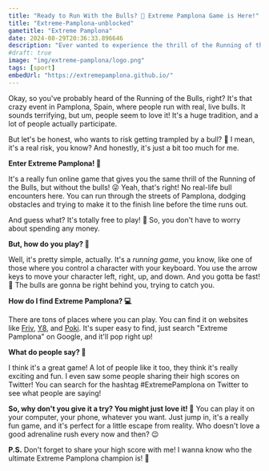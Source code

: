 ```yaml
---
title: "Ready to Run With the Bulls? 🐂 Extreme Pamplona Game is Here!"
title: "Extreme-Pamplona-unblocked"
gametitle: "Extreme Pamplona"
date: 2024-08-29T20:36:33.896646
description: "Ever wanted to experience the thrill of the Running of the Bulls? 🏃‍♂️ Extreme Pamplona is a fun, challenging, and totally free online game where you can do just that! No bulls, no injuries, just pure adrenaline-pumping fun!"
#draft: true
image: "img/extreme-pamplona/logo.png"
tags: [sport]
embedUrl: "https://extremepamplona.github.io/"
---
```


Okay, so you've probably heard of the Running of the Bulls, right?  It's that crazy event in Pamplona, Spain, where people run with real, live bulls.  It sounds terrifying, but um, people seem to love it!  It's a huge tradition, and a lot of people actually participate.  

But let's be honest, who wants to risk getting trampled by a bull?  😬  I mean, it's a real risk, you know?  And honestly,  it's just a bit too much for me. 

**Enter Extreme Pamplona!  🥳** 

It's a really fun online game that gives you the same thrill of the Running of the Bulls, but without the bulls! 😜  Yeah,  that's right!  No real-life bull encounters here.  You can run through the streets of Pamplona, dodging obstacles and trying to make it to the finish line before the time runs out.  

And guess what?  It's totally free to play!  🙌  So, you don't have to worry about spending any money. 

 **But, how do you play? 🤔**

Well, it's pretty simple, actually.  It's a *running game*, you know, like one of those where you control a character with your keyboard.  You use the arrow keys to move your character left, right, up, and down.  And you gotta be fast! 🏃  The bulls are gonna be right behind you, trying to catch you.  

**How do I find Extreme Pamplona? 💻**

  There are tons of places where you can play.  You can find it on websites like [Friv](https://www.friv.com/), [Y8](https://www.y8.com/), and [Poki](https://poki.com/).  It's super easy to find, just search "Extreme Pamplona" on Google, and it'll pop right up!

**What do people say?  💬**

I think it's a great game!  A lot of people like it too, they think it's really exciting and fun.  I even saw some people sharing their high scores on Twitter!  You can search for the hashtag #ExtremePamplona on Twitter to see what people are saying! 

**So, why don't you give it a try?  You might just love it! 💖**  You can play it on your computer, your phone,  whatever you want.  Just jump in, it's a really fun game, and it's perfect for a little escape from reality.  Who doesn't love a good adrenaline rush every now and then? 😉

**P.S.** Don't forget to share your high score with me!  I wanna know who the ultimate Extreme Pamplona champion is! 💪 
